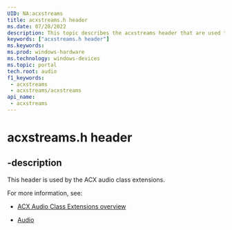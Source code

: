```yaml
---
UID: NA:acxstreams
title: acxstreams.h header
ms.date: 07/28/2022
description: This topic describes the acxstreams header that are used to create Microsoft Windows ACX audio drivers. These drivers control audio hardware that render and capture streams containing audio data.
keywords: ["acxstreams.h header"]
ms.keywords: 
ms.prod: windows-hardware
ms.technology: windows-devices
ms.topic: portal
tech.root: audio
f1_keywords:
 - acxstreams
 - acxstreams/acxstreams
api_name:
 - acxstreams
---
```


# acxstreams.h header

## -description

This header is used by the ACX audio class extensions.

For more information, see:

- [ACX Audio Class Extensions overview](/windows-hardware/drivers/audio/acx-audio-class-extensions-overview)

- [Audio](../_audio/index.md)


